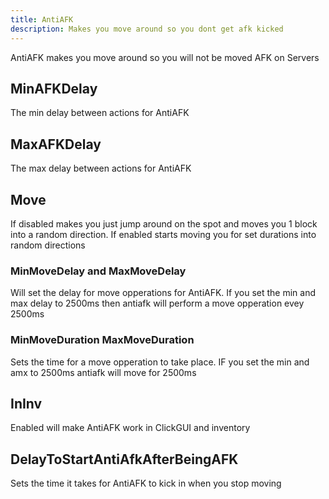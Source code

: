 ```yaml
---
title: AntiAFK
description: Makes you move around so you dont get afk kicked
---
```

AntiAFK makes you move around so you will not be moved AFK on Servers


## MinAFKDelay
The min delay between actions for AntiAFK

## MaxAFKDelay
The max delay between actions for AntiAFK

## Move
If disabled makes you just jump around on the spot and moves you 1 block into a random direction. If enabled starts moving you for set durations into random directions

### MinMoveDelay and MaxMoveDelay
Will set the delay for move opperations for AntiAFK. If you set the min and max delay to 2500ms then antiafk will perform a move opperation evey 2500ms

### MinMoveDuration MaxMoveDuration
Sets the time for a move opperation to take place. IF you set the min and amx to 2500ms antiafk will move for 2500ms

## InInv
Enabled will make AntiAFK work in ClickGUI and inventory 

## DelayToStartAntiAfkAfterBeingAFK
Sets the time it takes for AntiAFK to kick in when you stop moving